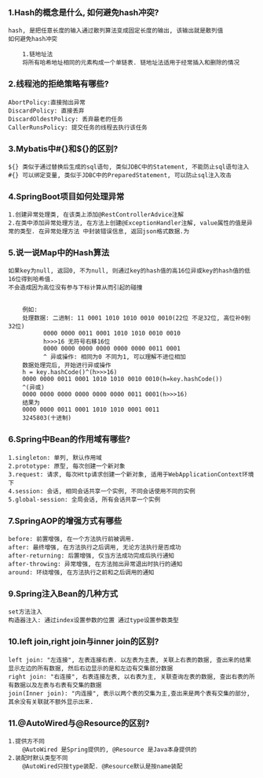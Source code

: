 ### 1.Hash的概念是什么, 如何避免hash冲突?

```
hash, 是把任意长度的输入通过散列算法变成固定长度的输出, 该输出就是散列值
如何避免hash冲突

    1.链地址法
    将所有哈希地址相同的元素构成一个单链表. 链地址法适用于经常插入和删除的情况
```

### 2.线程池的拒绝策略有哪些?

```
AbortPolicy:直接抛出异常
DiscardPolicy: 直接丢弃
DiscardOldestPolicy: 丢弃最老的任务
CallerRunsPolicy: 提交任务的线程去执行该任务
```

### 3.Mybatis中#{}和${}的区别?

```
${} 类似于通过替换后生成的sql语句, 类似JDBC中的Statement, 不能防止sql语句注入
#{} 可以绑定变量, 类似于JDBC中的PreparedStatement, 可以防止sql注入攻击
```

### 4.SpringBoot项目如何处理异常

```
1.创建异常处理类, 在该类上添加@RestControllerAdvice注解
2.在类中添加异常处理方法, 在方法上创建@ExceptionHandler注解, value属性的值是异常的类型. 在异常处理方法 中封装错误信息, 返回json格式数据.为
```

### 5.说一说Map中的Hash算法

```
如果key为null, 返回0, 不为null, 则通过key的hash值的高16位异或key的hash值的低16位得到哈希值. 
不会造成因为高位没有参与下标计算从而引起的碰撞


    例如:
    处理数据: 二进制: 11 0001 1010 1010 0010 0010(22位 不足32位, 高位补0到32位)
          0000 0000 0011 0001 1010 1010 0010 0010
          h>>>16 无符号右移16位
          0000 0000 0000 0000 0000 0000 0011 0001
          ^ 异或操作: 相同为0 不同为1, 可以理解不进位相加
    数据处理完后, 开始进行异或操作
    h = key.hashCode()^(h>>>16)
    0000 0000 0011 0001 1010 1010 0010 0010(h=key.hashCode())
    ^(异或)
    0000 0000 0000 0000 0000 0000 0011 0001(h>>>16)
    结果为
    0000 0000 0011 0001 1010 1010 0001 0011
    3245803(十进制)
```

### 6.Spring中Bean的作用域有哪些?

```
1.singleton: 单列, 默认作用域
2.prototype: 原型, 每次创建一个新对象
3.request: 请求, 每次Http请求创建一个新对象, 适用于WebApplicationContext环境下
4.session: 会话, 相同会话共享一个实例, 不同会话使用不同的实例
5.global-session: 全局会话, 所有会话共享一个实例
```

### 7.SpringAOP的增强方式有哪些

```
before: 前置增强, 在一个方法执行前被调用.
after: 最终增强, 在方法执行之后调用, 无论方法执行是否成功
after-returning: 后置增强, 仅当方法成功完成后执行通知
after-throwing: 异常增强, 在方法抛出异常退出时执行的通知
around: 环绕增强, 在方法执行之前和之后调用的通知
```



### 9.Spring注入Bean的几种方式

```
set方法注入
构造器注入: 通过index设置参数的位置 通过type设置参数类型
```

### 10.left join,right join与inner join的区别?

```
left join: "左连接", 左表连接右表. 以左表为主表, 关联上右表的数据, 查出来的结果显示左边的所有数据, 然后右边显示的是和左边有交集部分数据
right join: "右连接", 右表连接左表, 以右表为主, 关联查询左表的数据, 查出右表的所有数据以及左表与右表有交集的数据
join(Inner join): "内连接", 表示以两个表的交集为主,查出来是两个表有交集的部分, 其余没有关联就不额外显示出来.
```

### 11.@AutoWired与@Resource的区别?

```
1.提供方不同
    @AutoWired 是Spring提供的, @Resource 是Java本身提供的
2.装配时默认类型不同
    @AutoWired只按type装配. @Resource默认是按name装配
```

